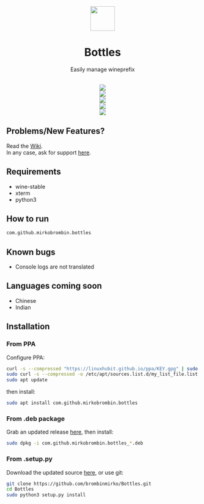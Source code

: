 <div align="center">
  <img src="https://i.imgur.com/hFokdsQ.png" width="64">
  <h1 align="center">Bottles</h1>
  <p align="center">Easily manage wineprefix</p>
</div>

<br/>

<div align="center">
   <a href="https://github.com/brombinmirko/Bottles/blob/master/LICENSE">
    <img src="https://img.shields.io/badge/License-GPL--3.0-blue.svg">
   </a>
</div>

<div align="center">
    <img  src="https://github.com/brombinmirko/Bottles/raw/master/data/screenshot-1.png"> <br>
    <img  src="https://github.com/brombinmirko/Bottles/raw/master/data/screenshot-2.png"> <br>
    <img  src="https://github.com/brombinmirko/Bottles/raw/master/data/screenshot-3.png"> <br>
    <img  src="https://github.com/brombinmirko/Bottles/raw/master/data/screenshot-4.png">
</div>

## Problems/New Features?
Read the [Wiki](https://github.com/brombinmirko/Bottles/wikis).  
In any case, ask for support [here](https://github.com/brombinmirko/Bottles/issues).

## Requirements
- wine-stable
- xterm
- python3

## How to run
```bash
com.github.mirkobrombin.bottles
```

## Known bugs
- Console logs are not translated

## Languages coming soon
- Chinese
- Indian

## Installation

### From PPA
Configure PPA:
```bash
curl -s --compressed "https://linuxhubit.github.io/ppa/KEY.gpg" | sudo apt-key add -
sudo curl -s --compressed -o /etc/apt/sources.list.d/my_list_file.list "https://linuxhubit.github.io/ppa/my_list_file.list"
sudo apt update
```
then install:
```bash
sudo apt install com.github.mirkobrombin.bottles
```

### From .deb package
Grab an updated release [here](https://github.com/brombinmirko/Bottles/releases), then install:

```bash
sudo dpkg -i com.github.mirkobrombin.bottles_*.deb
```

### From .setup.py
Download the updated source [here](https://github.com/brombinmirko/Bottles/archive/master.zip), or use git:

```bash
git clone https://github.com/brombinmirko/Bottles.git
cd Bottles
sudo python3 setup.py install
```


